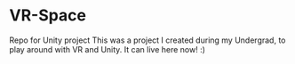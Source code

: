 # VR-Space
Repo for Unity project
This was a project I created during my Undergrad, to play around with VR and Unity.
It can live here now! :)
